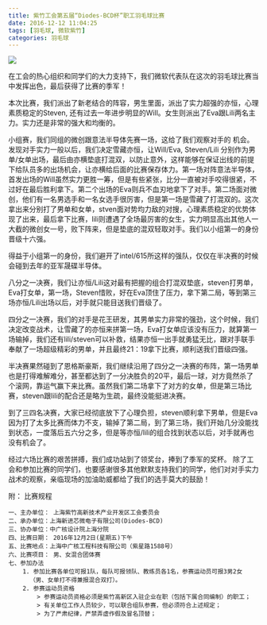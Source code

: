 ```yaml
---
title: 紫竹工会第五届“Diodes-BCD杯”职工羽毛球比赛
date: 2016-12-12 11:04:25
tags: [羽毛球, 微软紫竹]
categories: 羽毛球
---
```


![](diodes_bcd_badmintion.jpg)

在工会的热心组织和同学们的大力支持下，我们微软代表队在这次的羽毛球比赛当中发挥出色，最后获得了比赛的季军！

本次比赛，我们派出了新老结合的阵容，男生里面，派出了实力超强的亦恒，心理素质稳定的Steven, 还有过去一年进步明显的Will。女生则派出了Eva跟Lili两名主力。实力还是非常的强大和均衡的。

小组赛，我们同组的微创跟意法半导体先赛一场，这给了我们观察对手的 机会。发现对手实力一般以后，我们决定雪藏亦恒，让Will/Eva, Steven/Lili 分别作为男单/女单出场，最后由亦横垫底打混双，以防止意外，这样能够在保证出线的前提下给队员多的出场机会，让亦横给后面的比赛保存体力。第一场对阵意法半导体，首发出场的Will虽然实力更胜一筹，但是有些紧张，比分一直被对手咬得很紧，不过好在最后胜利拿下。第二个出场的Eva则兵不血刃地拿下了对手。第二场面对微创，他们有一名男选手和一名女选手很厉害，但是第一场是雪藏了打混双的。这次拿出来分别打了男单和女单，stven面对势均力敌的对搜，心理素质稳定的优势体现了出来，最后拿下比赛，lili则遭遇了全场最厉害的女生，实力明显高出其他人一大截的微创女一号，败下阵来，但是垫底的混双轻取对手。我们以小组第一的身份晋级十六强。

得益于小组第一的身份，我们避开了intel/615所这样的强队，仅仅在半决赛的时候会碰到去年的亚军晟碟半导体。

八分之一决赛，我们让亦恒/Lili这对最有把握的组合打混双垫底，steven打男单，Eva打女单，第一场，Steven惜败，好在Eva顶住了压力，拿下第二局，等到第三场亦恒/Lili出场以后，对手就只能目送我们晋级了。

四分之一决赛，我们的对手是花王研发，其男单实力非常的强劲，这个时候，我们决定改变战术，让雪藏了的亦恒来拼第一场，Eva打女单应该没有压力，就算第一场输掉，我们还有lili/steven可以补救，结果亦恒一出手就勇猛无比，跟对手联手奉献了一场超级精彩的男单，并且最终21：19拿下比赛，顺利送我们晋级四强。

半决赛果然碰到了恩格斯豪斯，我们继续沿用了四分之一决赛的布阵，第一场男单也是打得难解难分，甚至都达到了一分决胜负的20平，最后一球，对方竟然杀了个滚网，靠运气赢下来比赛。虽然我们第二场拿下了对方的女单，但是第三场比赛，steven跟lili的配合还是略为生疏，最终没能挺进决赛。

到了三四名决赛，大家已经彻底放下了心理负担，steven顺利拿下男单，但是Eva因为打了太多比赛而体力不支，输掉了第二局，到了第三场，我们开始几分没能找到状态，一度落后五六分之多，但是等亦恒/lili的组合找到状态以后，对手就再也没有机会了。

经过六场比赛的艰苦拼搏，我们成功站到了领奖台，捧到了季军的奖杯。
除了工会和参加比赛的同学们，也要感谢很多其他默默支持我们的同学，他们对对手实力战术的观察，亲临现场的加油助威都给了我们的选手莫大的鼓励！


附： 比赛规程
```
一、主办单位： 上海紫竹高新技术产业开发区工会委员会
二、承办单位：上海新进芯微电子有限公司(Diodes-BCD)
三、协办单位：中广核设计院上海分院
四、比赛日期： 2016年12月2日(星期五)下午 
五、比赛地点：上海中广核工程科技有限公司（紫星路1588号）
六、比赛项目： 男、女混合团体赛
七、参加办法
    1. 参加比赛各单位可报1队，每队可报领队、教练员各1名，参赛运动员可报3男2女
      （男、女单打不得兼报混合双打）。
    2. 参赛运动员资格
        > 参赛运动员资格必须是紫竹高新区入驻企业在职（包括下属合同编制）的职工；
        > 有关单位工作人员较少，可以联合组队参赛，但必须符合上述规定；
        > 为了严肃纪律，严禁弄虚作假及冒名顶替；


```